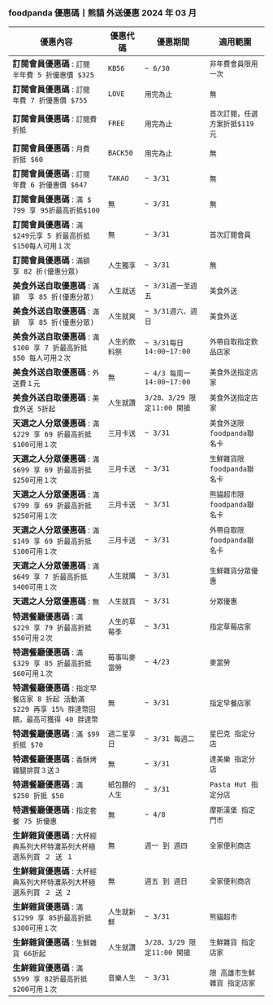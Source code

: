 
### foodpanda 優惠碼丨熊貓 外送優惠 2024 年 03 月
| 優惠內容 | 優惠代碼 | 優惠期間 | 適用範圍 |
| --- | --- | --- | --- |
|**訂閱會員優惠碼** : ```訂閱 半年費 5 折優惠價 $325```|```KB56```|```~ 6/30```|```非年費會員限用一次```|
|**訂閱會員優惠碼** : ```訂閱 年費 7 折優惠價 $755```|```LOVE```|```用完為止```|```無```|
|**訂閱會員優惠碼** : ```訂閱費 折抵```|```FREE```|```用完為止```|```首次訂閱，任選方案折抵$119元```|
|**訂閱會員優惠碼** : ```月費 折抵 $60```|```BACK50```|```用完為止```|```無```|
|**訂閱會員優惠碼** : ```訂閱 年費 6 折優惠價 $647```|```TAKAO```|```~ 3/31```|```無```|
|**訂閱會員優惠碼** : ```滿 $ 799 享 95折最高折抵$100```|```無```|```~ 3/31```|```無```|
|**訂閱會員優惠碼** : ```滿 $249元享 5 折最高折抵 $150每人可用１次```|```無```|```~ 3/31```|```首次訂閱會員```|
|**訂閱會員優惠碼** : ```滿額  享 82 折(優惠分眾)```|```人生獨享```|```~ 3/31```|```無```|
|**美食外送自取優惠碼** : ```滿額  享 85 折(優惠分眾)```|```人生就送```|```~ 3/31週一至週五```|```美食外送```|
|**美食外送自取優惠碼** : ```滿額  享 85 折(優惠分眾)```|```人生就爽```|```~ 3/31週六、週日```|```美食外送```|
|**美食外送自取優惠碼** : ```滿 $100 享 7 折最高折抵 $50 每人可用２次```|```人生的飲料祭```|```~ 3/31每日14:00~17:00```|```外帶自取指定飲品店家```|
|**美食外送自取優惠碼** : ```外送費１元```|```無```|```~ 4/3 每周一14:00~17:00```|```美食外送指定店家```|
|**美食外送自取優惠碼** : ```美食外送 5折起```|```人生就讚```|```3/28、3/29 限定11:00 開搶```|```美食外送指定店家```|
|**天選之人分眾優惠碼** : ```滿 $229 享 69 折最高折抵 $100可用１次```|```三月卡送```|```~ 3/31```|```美食外送限foodpanda聯名卡```|
|**天選之人分眾優惠碼** : ```滿 $699 享 69 折最高折抵 $250可用１次```|```三月卡送```|```~ 3/31```|```生鮮雜貨限foodpanda聯名卡```|
|**天選之人分眾優惠碼** : ```滿 $799 享 69 折最高折抵 $250可用１次```|```三月卡送```|```~ 3/31```|```熊貓超市限foodpanda聯名卡```|
|**天選之人分眾優惠碼** : ```滿 $149 享 69 折最高折抵 $100可用１次```|```三月卡送```|```~ 3/31```|```外帶自取限foodpanda聯名卡```|
|**天選之人分眾優惠碼** : ```滿 $649 享 7 折最高折抵 $400可用１次```|```人生就購```|```~ 3/31```|```生鮮雜貨分眾優惠```|
|**天選之人分眾優惠碼** : ```無```|```人生就買```|```~ 3/31```|```分眾優惠```|
|**特選餐廳優惠碼** : ```滿 $229 享 79 折最高折抵 $50可用２次```|```人生的草莓季```|```~ 3/31```|```指定草莓店家```|
|**特選餐廳優惠碼** : ```滿 $329 享 85 折最高折抵 $60可用１次```|```莓事叫麥當勞```|```~ 4/23```|```麥當勞```|
|**特選餐廳優惠碼** : ```指定早餐店家 8 折起 活動滿 $229 再享 15% 胖達幣回饋，最高可獲得 40 胖達幣```|```無```|```~ 3/31```|```指定早餐店家```|
|**特選餐廳優惠碼** : ```滿 $99 折抵 $70```|```週二星享日```|```~ 3/31 每週二```|```星巴克 指定分店```|
|**特選餐廳優惠碼** : ```香酥烤雞腿排買３送３```|```無```|```~ 3/31```|```達美樂 指定分店```|
|**特選餐廳優惠碼** : ```滿 $250 折抵 $50```|```紙包麵的人生```|```~ 3/31```|```Pasta Hut 指定分店```|
|**特選餐廳優惠碼** : ```指定套餐 75 折優惠```|```無```|```~ 4/8```|```摩斯漢堡 指定門市```|
|**生鮮雜貨優惠碼** : ```大杯經典系列大杯特濃系列大杯極選系列買 ２ 送 １```|```無```|```週一 到 週四```|```全家便利商店```|
|**生鮮雜貨優惠碼** : ```大杯經典系列大杯特濃系列大杯極選系列買 ２ 送 2```|```無```|```週五 到 週日```|```全家便利商店```|
|**生鮮雜貨優惠碼** : ```滿 $1299 享 85折最高折抵 $300可用１次```|```人生就新鮮```|```~ 3/31```|```熊貓超市```|
|**生鮮雜貨優惠碼** : ```生鮮雜貨 66折起```|```人生就讚```|```3/28、3/29 限定11:00 開搶```|```生鮮雜貨 指定店家```|
|**生鮮雜貨優惠碼** : ```滿 $599 享 82折最高折抵 $200可用１次```|```音樂人生```|```~ 3/31```|```限 高雄市生鮮雜貨 指定店家```|

